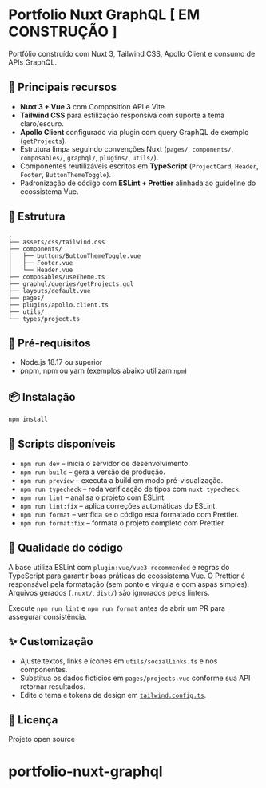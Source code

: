 # Portfolio Nuxt GraphQL [ EM CONSTRUÇÃO ]

Portfólio construído com Nuxt 3, Tailwind CSS, Apollo Client e consumo de APIs GraphQL.

## 🚀 Principais recursos

- **Nuxt 3 + Vue 3** com Composition API e Vite.
- **Tailwind CSS** para estilização responsiva com suporte a tema claro/escuro.
- **Apollo Client** configurado via plugin com query GraphQL de exemplo (`getProjects`).
- Estrutura limpa seguindo convenções Nuxt (`pages/`, `components/`, `composables/`, `graphql/`, `plugins/`, `utils/`).
- Componentes reutilizáveis escritos em **TypeScript** (`ProjectCard`, `Header`, `Footer`, `ButtonThemeToggle`).
- Padronização de código com **ESLint + Prettier** alinhada ao guideline do ecossistema Vue.

## 📁 Estrutura

```text
.
├── assets/css/tailwind.css
├── components/
│   ├── buttons/ButtonThemeToggle.vue
│   ├── Footer.vue
│   └── Header.vue
├── composables/useTheme.ts
├── graphql/queries/getProjects.gql
├── layouts/default.vue
├── pages/
├── plugins/apollo.client.ts
├── utils/
└── types/project.ts
```

## 🔧 Pré-requisitos

- Node.js 18.17 ou superior
- pnpm, npm ou yarn (exemplos abaixo utilizam `npm`)

## 📦 Instalação

```bash
npm install
```

## 🧪 Scripts disponíveis

- `npm run dev` – inicia o servidor de desenvolvimento.
- `npm run build` – gera a versão de produção.
- `npm run preview` – executa a build em modo pré-visualização.
- `npm run typecheck` – roda verificação de tipos com `nuxt typecheck`.
- `npm run lint` – analisa o projeto com ESLint.
- `npm run lint:fix` – aplica correções automáticas do ESLint.
- `npm run format` – verifica se o código está formatado com Prettier.
- `npm run format:fix` – formata o projeto completo com Prettier.

## 🧹 Qualidade do código

A base utiliza ESLint com `plugin:vue/vue3-recommended` e regras do TypeScript para garantir boas práticas do ecossistema Vue. O Prettier é responsável pela formatação (sem ponto e vírgula e com aspas simples). Arquivos gerados (`.nuxt/`, `dist/`) são ignorados pelos linters.

Execute `npm run lint` e `npm run format` antes de abrir um PR para assegurar consistência.

## ✨ Customização

- Ajuste textos, links e ícones em `utils/socialLinks.ts` e nos componentes.
- Substitua os dados fictícios em `pages/projects.vue` conforme sua API retornar resultados.
- Edite o tema e tokens de design em [`tailwind.config.ts`](tailwind.config.ts).

## 📝 Licença

Projeto open source

# portfolio-nuxt-graphql

